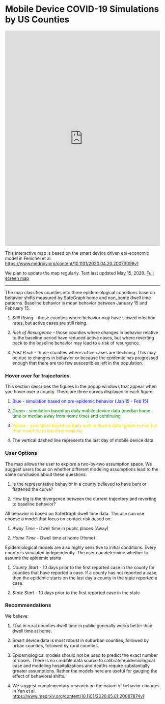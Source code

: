 
# Mobile Device COVID-19 Simulations by US Counties

<iframe id="test"  style=" height:700px; width:100%;" scrolling="no"  frameborder="0" src="https://jbayham.github.io/maps/distancing/distancing.html"></iframe>

This interactive map is based on the smart device driven epi-economic model in Fenichel et al. 
https://www.medrxiv.org/content/10.1101/2020.04.20.20073098v1

We plan to update the map regularly.  Text last updated May 15, 2020.  [Full screen map](https://jbayham.github.io/maps/distancing/distancing.html) 

-----------

The map classifies counties into three epidemiological conditions base on behavior shifts measured by SafeGraph home and non_home dwell time patterns. Baseline behavior is mean behavior between January 15 and February 15. 

1.	*Still Rising* – those counties where behavior may have slowed infection rates, but active cases are still rising.

2.	*Risk of Resurgence* – those counties where changes in behavior relative to the baseline period have reduced active cases, but where reverting back to the baseline behavior may lead to a risk of resurgence.

3.	*Past Peak* – those counties where active cases are declining.  This may be due to changes in behavior or because the epidemic has progressed enough that there are too few susceptibles left in the population. 

### Hover over for trajectories

This section describes the figures in the popup windows that appear when you hover over a county.  There are three curves displayed in each figure:

1.  <span style="color:blue">Blue - simulation based on pre-epidemic behavior (Jan 15 - Feb 15) </style> 

2.  <span style="color:green">Green - simulation based on daily mobile device data (median home time or median away from home time) and continuing  </style>

3.  <span style="color:gold">Yellow - simulation based on daily mobile device data (green curve) but then reverting to baseline behavior  </style>

4. The vertical dashed line represents the last day of mobile device data.

  
### User Options

The map allows the user to explore a two-by-two assumption space. We suggest users focus on whether different modeling assumptions lead to the same conclusion about these questions: 

1.	Is the representative behavior in a county believed to have bent or flattened the curve?

2.	How big is the divergence between the current trajectory and reverting to baseline behavior?


All behavior is based on SafeGraph dwell time data. The use can use choose a model that focus on contact risk based on:

1.	*Away Time* - Dwell time in public places (Away)

2.	*Home Time* - Dwell time at home (Home)


Epidemiological models are also highly sensitive to initial conditions. Every county is simulated independently.  The user can determine whether to assume the epidemic starts 

1.	*County Start* - 10 days prior to the first reported case in the county for counties that have reported a case. If a county has not reported a case, then the epidemic starts on the last day a county in the state reported a case. 

2.	*State Start* - 10 days prior to the first reported case in the state





### Recommendations 

We believe:


1.	That in rural counties dwell time in public generally works better than dwell time at home.


2.	Smart device data is most robust in suburban counties, followed by urban counties, followed by rural counties. 


3.	Epidemiological models should not be used to predict the exact number of cases. There is no credible data source to calibrate epidemiological case and modeling hospitalizations and deaths require substantially greater assumptions. Rather the models here are useful for gauging the effect of behavioral shifts. 


4.	We suggest complementary research on the nature of behavior changes in Yan et al. https://www.medrxiv.org/content/10.1101/2020.05.01.20087874v1
